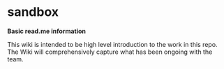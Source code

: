 # sandbox

<b>Basic read.me information</b>

This wiki is intended to be high level introduction to the work in this repo. The Wiki will comprehensively capture what has been ongoing with the team.
  
